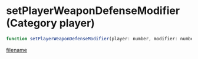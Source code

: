 # setPlayerWeaponDefenseModifier (Category player)

```js
function setPlayerWeaponDefenseModifier(player: number, modifier: number): void
```

[filename](setPlayerWeaponDefenseModifier_m.md ':include')